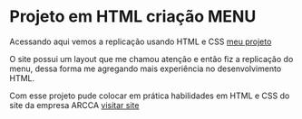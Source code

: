 <h1>Projeto em HTML criação MENU</h1>
<p>Acessando aqui vemos a replicação usando HTML e CSS <a href="https://wellingtonzero.github.io/html_menu_arcca/">meu projeto</a></p>
<p>O site possui um layout que me chamou atenção e então fiz a replicação do menu, dessa forma me agregando mais experiência no desenvolvimento HTML.</p>
<p>Com esse projeto pude colocar em prática habilidades em HTML e CSS do site da empresa ARCCA <a href="https://arcca.io" target="_blank">visitar site</a></p>

